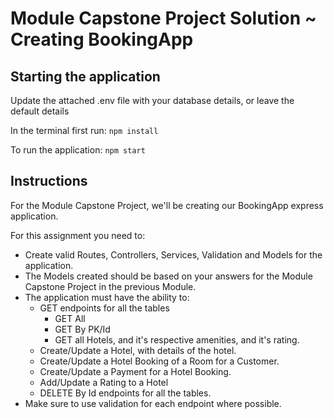 # Module Capstone Project Solution ~ Creating BookingApp

## Starting the application

Update the attached .env file with your database details, or leave the default details

In the terminal first run:
`npm install`

To run the application:
`npm start`

## Instructions

For the Module Capstone Project, we'll be creating our BookingApp express application.

For this assignment you need to:

* Create valid Routes, Controllers, Services, Validation and Models for the application.
* The Models created should be based on your answers for the Module Capstone Project in the previous Module.
* The application must have the ability to:
  * GET endpoints for all the tables
    * GET All
    * GET By PK/Id
    * GET all Hotels, and it's respective amenities, and it's rating.
  * Create/Update a Hotel, with details of the hotel.
  * Create/Update a Hotel Booking of a Room for a Customer.
  * Create/Update a Payment for a Hotel Booking.
  * Add/Update a Rating to a Hotel
  * DELETE By Id endpoints for all the tables.
* Make sure to use validation for each endpoint where possible.
